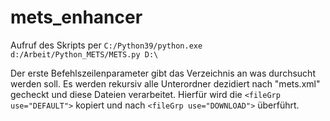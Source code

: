 # mets_enhancer

Aufruf des Skripts per
`C:/Python39/python.exe d:/Arbeit/Python_METS/METS.py D:\` 

Der erste Befehlszeilenparameter gibt das Verzeichnis an was durchsucht werden soll.
Es werden rekursiv alle Unterordner dezidiert nach "mets.xml" gecheckt und diese Dateien verarbeitet.
Hierfür wird die `<fileGrp use="DEFAULT">` kopiert und nach `<fileGrp use="DOWNLOAD">` überführt.
